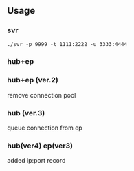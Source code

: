 #

## Usage
### svr
```shell
./svr -p 9999 -t 1111:2222 -u 3333:4444
```

### hub+ep

### hub+ep (ver.2)
remove connection pool

### hub (ver.3)
queue connection from ep

### hub(ver4) ep(ver3)
added ip:port record